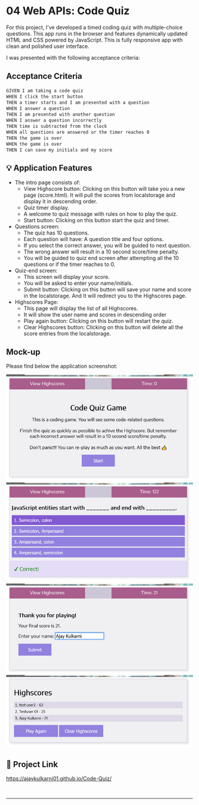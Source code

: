 # 04 Web APIs: Code Quiz

For this project, I've developed a timed coding quiz with multiple-choice questions. This app runs in the browser and features dynamically updated HTML and CSS powered by JavaScript. This is fully responsive app with clean and polished user interface.

I was presented with the following acceptance criteria:

## Acceptance Criteria

```
GIVEN I am taking a code quiz
WHEN I click the start button
THEN a timer starts and I am presented with a question
WHEN I answer a question
THEN I am presented with another question
WHEN I answer a question incorrectly
THEN time is subtracted from the clock
WHEN all questions are answered or the timer reaches 0
THEN the game is over
WHEN the game is over
THEN I can save my initials and my score
```

## 💡 Application Features

- The intro page consists of:
  - View Highscore button: Clicking on this button will take you a new page (score.html). It will pull the scores from localstorage and display it in descending order. 
  - Quiz timer display.
  - A welcome to quiz message with rules on how to play the quiz.
  - Start button: Clicking on this button start the quiz and timer.
- Questions screen: 
  - The quiz has 10 questions.
  - Each question will have: A question title and four options.
  - If you select the correct answer, you will be guided to next question.
  - The wrong answer will result in a 10 second score/time penalty.
  - You will be guided to quiz end screen after attempting all the 10 questions or if the timer reaches to 0.
- Quiz-end screen:
  - This screen will display your score.
  - You will be asked to enter your name/initials.
  - Submit button: Clicking on this button will save your name and score in the localstorage. And It will redirect you to the Highscores page.
- Highscores Page:
  - This page will display the list of all Highscores.
  - It will show the user name and scores in descending order
  - Play again button: Clicking on this button will restart the quiz.
  - Clear Highscores button: Clicking on this button will delete all the score entries from the localstorage.

## Mock-up

Please find below the application screenshot:

![Quiz intro page.](images/intro.jpg)
![Questions screen.](images/questions.jpg)
![Quiz end screen.](images/endscreen.jpg)
![High scores Page.](images/highscores.jpg)

## 🔗 Project Link

https://ajaykulkarni01.github.io/Code-Quiz/

   <br/>

---
